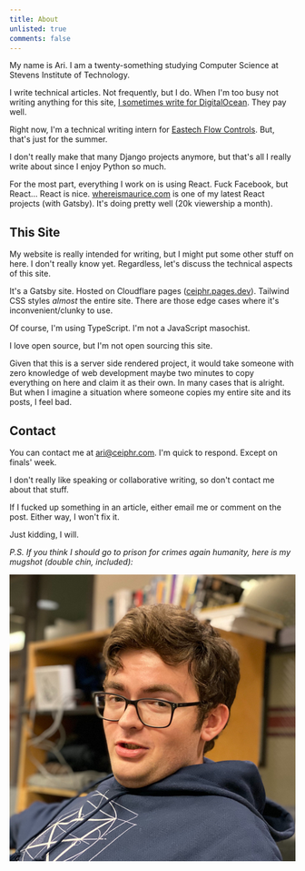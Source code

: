 ```yaml
---
title: About 
unlisted: true 
comments: false
---
```

My name is Ari. I am a twenty-something studying Computer Science at Stevens Institute of Technology.

I write technical articles. Not frequently, but I do. When I'm too busy not writing anything for this
site, [I sometimes write for DigitalOcean](https://www.digitalocean.com/community/users/ceiphr). They pay well.

Right now, I'm a technical writing intern for [Eastech Flow Controls](https://www.smartwastewater.com/). But, that's
just for the summer.

I don't really make that many Django projects anymore, but that's all I really write about since I enjoy Python so much.

For the most part, everything I work on is using React. Fuck Facebook, but React… React is
nice. [whereismaurice.com](https://whereismaurice.com) is one of my latest React projects (with Gatsby). It's doing
pretty well (20k viewership a month).

## This Site

My website is really intended for writing, but I might put some other stuff on here. I don't really know yet.
Regardless, let's discuss the technical aspects of this site.

It's a Gatsby site. Hosted on Cloudflare pages ([ceiphr.pages.dev](https://ceiphr.pages.dev)). Tailwind CSS styles
*almost* the entire site. There are those edge cases where it's inconvenient/clunky to use.

Of course, I'm using TypeScript. I'm not a JavaScript masochist.

I love open source, but I'm not open sourcing this site.

Given that this is a server side rendered project, it would take someone with zero knowledge of web development maybe
two minutes to copy everything on here and claim it as their own. In many cases that is alright. But when I imagine
a situation where someone copies my entire site and its posts, I feel bad.

## Contact

You can contact me at [ari@ceiphr.com](mailto:ari@ceiphr.com). I'm quick to respond. Except on finals' week.

I don't really like speaking or collaborative writing, so don't contact me about that stuff.

If I fucked up something in an article, either email me or comment on the post. Either way, I won't fix it.

Just kidding, I will.

*P.S. If you think I should go to prison for crimes again humanity, here is my mugshot (double chin, included):*

![Ari Birnbaum](ari-birnbaum.png)